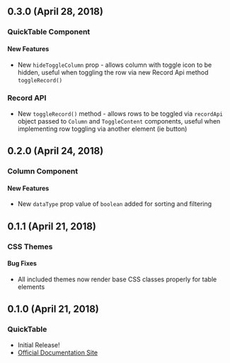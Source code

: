 ## 0.3.0 (April 28, 2018)

### QuickTable Component

#### New Features

* New `hideToggleColumn` prop - allows column with toggle icon to be hidden, useful when toggling the row via new Record Api method `toggleRecord()`

### Record API

* New `toggleRecord()` method - allows rows to be toggled via `recordApi` object passed to `Column` and `ToggleContent` components, useful when implementing row toggling via another element (ie button)

## 0.2.0 (April 24, 2018)

### Column Component

#### New Features

* New `dataType` prop value of `boolean` added for sorting and filtering

## 0.1.1 (April 21, 2018)

### CSS Themes

#### Bug Fixes

* All included themes now render base CSS classes properly for table elements

## 0.1.0 (April 21, 2018)

### QuickTable

* Initial Release! 
* [Official Documentation Site](http://joeybuczek.github.io/react-quicktable/)
